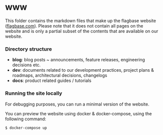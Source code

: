 # www
This folder contains the markdown files that make up the flagbase website ([flagbase.com](https://flagbase.com)). Please note that it does not contain all pages on the website and is only a partial subset of the contents that are available on our website.

### Directory structure
* **blog**: blog posts ~ announcements, feature releases, engineering decisions etc.
* **dev**: documents related to our development practices, project plans & roadmaps, architectural decisions, changelogs
* **docs**: product related guides / tutorials

### Running the site locally
For debugging purposes, you can run a minimal version of the website.

You can preview the website using docker & docker-compose, using the following command:
```sh
$ docker-compose up
```




